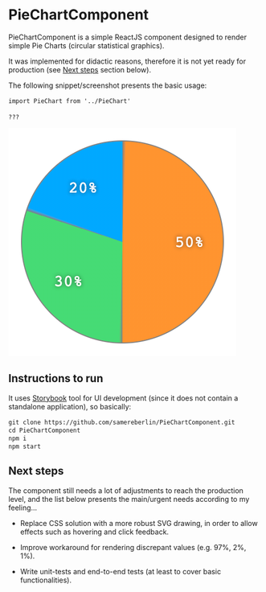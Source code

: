 # PieChartComponent

PieChartComponent is a simple ReactJS component designed to render simple Pie Charts (circular statistical graphics).

It was implemented for didactic reasons, therefore it is not yet ready for production (see [Next steps](#next-steps) section below).

The following snippet/screenshot presents the basic usage:

```
import PieChart from '../PieChart'

???
```

![BasicUsage.png](BasicUsage.png)

## Instructions to run

It uses [Storybook](https://storybook.js.org/) tool for UI development (since it does not contain a standalone application), so basically:

```
git clone https://github.com/samereberlin/PieChartComponent.git
cd PieChartComponent
npm i
npm start
```

## Next steps

The component still needs a lot of adjustments to reach the production level, and the list below presents the main/urgent needs according to my feeling...

- Replace CSS solution with a more robust SVG drawing, in order to allow effects such as hovering and click feedback.

- Improve workaround for rendering discrepant values (e.g. 97%, 2%, 1%).

- Write unit-tests and end-to-end tests (at least to cover basic functionalities).
